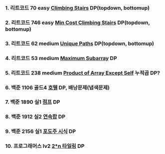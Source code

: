 ### 1. 리트코드 70 easy [Climbing Stairs](https://leetcode.com/problems/climbing-stairs/description/) DP(topdown, bottomup)

### 2. 리트코드 746 easy [Min Cost Climbing Stairs](https://leetcode.com/problems/min-cost-climbing-stairs/description/) DP(topdown, bottomup)

### 3. 리트코드 62 medium [Unique Paths](https://leetcode.com/problems/unique-paths/description/) DP(topdown, bottomup)

### 4. 리트코드 53 medium [Maximum Subarray](https://leetcode.com/problems/maximum-subarray/description/) DP

### 5. 리트코드 238 medium [Product of Array Except Self](https://leetcode.com/problems/product-of-array-except-self/description/) 누적곱 DP?

### 6. 백준 1106 골드4 [호텔](https://www.acmicpc.net/problem/1106) DP, 배낭문제(냅색문제)

### 7. 백준 1890 실1 [점프](https://www.acmicpc.net/problem/1890) DP

### 8. 백준 1912 실2 [연속합](https://www.acmicpc.net/problem/1912) DP

### 9. 백준 2156 실1 [포도주 시식](https://www.acmicpc.net/problem/2156) DP

### 10. 프로그래머스 lv2 [2\*n 타일링](https://school.programmers.co.kr/learn/courses/30/lessons/12900?language=javascript) DP

